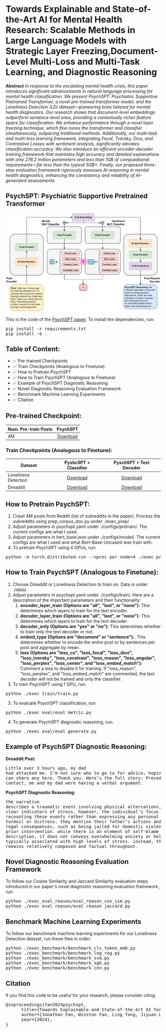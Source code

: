 # Towards Explainable and State-of-the-Art AI for Mental Health Research: Scalable Methods in Large Language Models with Strategic Layer Freezing,Document-Level Multi-Loss and Multi-Task Learning, and Diagnostic Reasoning
**Abstract**
_In response to the escalating mental health crisis, this paper introduces significant 
advancements in natural language processing for mental health classification. We present PsychSPT:
Psychiatric Supportive Pretrained Transformer, a novel pre-trained transformer model, and the
Loneliness Detection (LD) dataset—pioneering tools tailored for mental health diagnostics. Our
research shows that document-level embeddings outperform sentence-level ones, providing a 
contextually richer feature space for classification. We enhance performance through a novel layer
freezing technique, which fine-tunes the transformer and classifier simultaneously, outpacing
traditional methods. Additionally, our multi-task and multi-loss learning framework, integrating
Focal, Tversky, Dice, and Contrastive Losses with sentiment analysis, significantly elevates
classification accuracy. We also introduce an efficient encoder-decoder training framework that
maintains high accuracy and detailed explanations with only 276.2 million parameters and less
than 1GB of computational requirements—far less than the typical 5GB+. Finally, our proposed
three-step evaluation framework rigorously assesses AI reasoning in mental health diagnostics,
enhancing the consistency and reliability of AI-generated assessments._

## PsychSPT: Psychiatric Supportive Pretrained Transformer

<img src="./draw/pyschspt.drawio.svg" width="700">

This is the code of the <a href="https://arxiv.org/abs/2201.12086">PsychSPT paper</a>.
To install the dependencies, run:
<pre>pip install -r requirements.txt
pip install -e .</pre> 

## Table of Content:
- ✅ Pre-trained Checkpoints
- ✅ Train Checkpoints (Analogous to Finetune)
- ✅ How to Pretrain PsychSPT
- ✅ How to Train PsychSPT (Analogous to Finetune)
- ✅ Example of PsychSPT Diagnostic Reasoning
- ✅ Novel Diagnostic Reasoning Evaluation Framework
- ✅ Benchmark Machine Learning Experiments
- ✅ Citation

## Pre-trained Checkpoint:
Num. Pre-train Posts |                                                 PsychSPT                                                  |
--- |:---------------------------------------------------------------------------------------------------------:|
4M | <a href="https://drive.google.com/file/d/1WqB8Yo5VikIpEgV1h9FDugd64Tfo2oPb/view?usp=sharing">Download</a> | - | -

### Train Checkpoints (Analogous to Finetune):
Dataset |                                                     PyshcSPT + Classifier                                                      |                                                       PyschSPT + Text Decoder                                                       |
--- |:------------------------------------------------------------------------------------------------------------------------------:|:-----------------------------------------------------------------------------------------------------------------------------------:|
Loneliness Detection | <a href="https://drive.google.com/file/d/1kEdIfNCmFzkL-Hu7CcsI6pZ7i1eTxStY/view?usp=sharing">Download</a>   | <a href="https://drive.google.com/file/d/1BW-8OlXjpwPkkljfBlW_KpGWdGOgJoBL/view?usp=sharing">Download</a>
Dreaddit | <a href="https://drive.google.com/file/d/1i7UtIbovIZYAZ-xeGy9jBXyVca7-qtJ7/view?usp=sharing">Download</a> | <a href="https://drive.google.com/file/d/1wXRh2_p6YVEqfUIlhkjK2T42s7XPKCoc/view?usp=sharing">Download</a>

## How to Pretrain PsychSPT:
1. Crawl 4M posts from Reddit (list of subreddits in the paper). Process the subreddits using prep_corpus_doc.py under ./exec_prep/
2. Adjust parameters in psychspt.yaml under ./configs/pretrain/. The current configs are what I used.
3. Adjust parameters in bert_base.json under ./configs/model/. The current configs are what I used and what Bert-Base-Uncased was train with.
4. To pretrain PsychSPT using 4 GPUs, run:
<pre>python -m torch.distributed.run --nproc_per_node=4 ./exec_pretrain/pretrain.py</pre>

## How to Train PsychSPT (Analogous to Finetune):
1. Choose Dreaddit or Loneliness Detection to train on. Data is under ./data/.
2. Adjust parameters in psychspt.yaml under ./configs/train/. Here are a description of the important parameters and their functionality:
   1. **encoder_layer_train** **(Options are "all", "last", or "none"):** This determines which layers to train for the text encoder.
   2. **decoder_layer_train** **(Options are "all", "last", or "none"):** This determines which layers to train for the text decoder.
   3. **decoder_only** **(Options are "yes" or "no"):** This determines whether to train only the text decoder or not.
   4. **embed_type** **(Options are "document" or "sentence"):**. This determines whether to encode the entire post or by sentences per post and aggregate by mean.
   4. **loss** **(Options are "loss_ce", "loss_focal", "loss_dice", "loss_tversky", "loss_constrast", "loss_reason", "loss_angular", "loss_perplex", "loss_center", and "loss_embed_match"):** Comment a loss to disable it for training. If "loss_reason", "loss_perplex", and "loss_embed_match" are commented, the text decoder will not be trained and only the classifier.
2. To train PsychSPT using 1 GPU, run:
<pre>python ./exec_train/train.py</pre> 
3. To evaluate PsychSPT classification, run:
<pre>python ./exec_eval/eval_metric.py </pre> 
4. To generate PsychSPT diagnostic reasoning, run:
<pre>python ./exec_eval/eval_generate.py </pre> 

## Example of PsychSPT Diagnostic Reasoning:
**Dreaddit Post:** <pre>Little over 3 hours ago, my dad had attacked me. I’m not sure who to go to 
for advice, hoping someone can share any here. Thank you. Here’s the full story: 
Preceding physical contact, me and my dad were having a verbal argument. </pre> 
**PsychSPT Diagnostic Reasoning:**<pre>the narrative describes a traumatic event involving physical altercations,
which are clear indicators of stress. however, the individual’s focus is on 
recounting these events rather than expressing any personal emotional turmoil or distress. 
they mention their father’s actions and subsequent legal consequences, such as 
being jailed for domestic violence without prior intervention. while there is an 
element of self-blame in the description, it does not conveyx overwhelming 
anxiety or helplessness typically associated with high levels of stress. instead, 
the tone remains relatively composed and factual throughout. </pre> 

## Novel Diagnostic Reasoning Evaluation Framework
To follow our Cosine Similarity and Jaccard Similarity evaluation steps introduced in our paper's 
novel diagnostic reasoning evaluation framework, run:
<pre>python ./exec_eval_reason/eval_reason_cos_sim.py
python ./exec_eval_reason/eval_reason_jaccard.py</pre> 

## Benchmark Machine Learning Experiments
To follow our benchmark machine learning experiments for our Loneliness Detection dataset, run these files in order:
<pre>
python ./exec_benchmark/benchmark_cls_token_emb.py
python ./exec_benchmark/benchmark_log_reg.py
python ./exec_benchmark/benchmark_svm.py
python ./exec_benchmark/benchmark_xgb.py
python ./exec_benchmark/benchmark_cnn.py
</pre> 

## Citation
If you find this code to be useful for your research, please consider citing.
<pre>
@inproceedings{fan2024psychspt,
      title={Towards Explainable and State-of-the-Art AI for Mental Health Research: Scalable Methods in Large Language Models with Strategic Layer Freezing,Document-Level Multi-Loss and Multi-Task Learning, and Diagnostic Reasoning},
      author={Jonathan Fan, Winston Fan, Ling Tong, Jiyuan Li, and Weiguo Fan},
      year={2024},
}</pre>